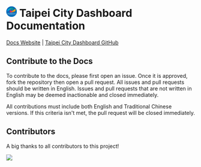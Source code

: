 # <img src='public/images/contributors/doit.png' height='28'> Taipei City Dashboard Documentation

[Docs Website](https://tuic.gov.taipei/documentation) | [Taipei City Dashboard GitHub](https://github.com/taipei-doit/Taipei-City-Dashboard)

## Contribute to the Docs

To contribute to the docs, please first open an issue. Once it is approved, fork the repository then open a pull request. All issues and pull requests should be written in English. Issues and pull requests that are not written in English may be deemed inactionable and closed immediately.

All contributions must include both English and Traditional Chinese versions. If this criteria isn't met, the pull request will be closed immediately.

## Contributors

A big thanks to all contributors to this project!

<a href="https://github.com/taipei-doit/Taipei-City-Dashboard-Documentation/graphs/contributors">
  <img src="https://contrib.rocks/image?repo=tpe-doit/Taipei-City-Dashboard-Documentation" />
</a>
